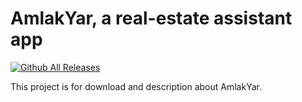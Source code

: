 # AmlakYar, a real-estate assistant app
[![Github All Releases](https://img.shields.io/github/downloads/RoinoTeam/amlakyar/total.svg)]()

This project is for download and description about AmlakYar.

